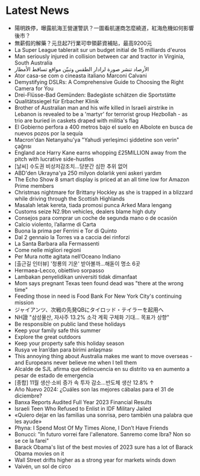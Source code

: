 # Latest News
-  陽明跌停，曝露航海王營運警訊？一圖看航運商怎麼繞道，紅海危機如何影響後市？
-  無薪假的解藥？元旦起7行業可申領薪資補貼，最高9200元
-  La Super League tablerait sur un budget initial de 15 milliards d'euros
-  Man seriously injured in collision between car and tractor in Virginia, South Australia
-  الأرصاد تنشر صورة لرادار الطقس وتبيّن مواقع تساقط الأمطار
-  Ator casa-se com o cineasta italiano Marconi Calvani
-  Demystifying DSLRs: A Comprehensive Guide to Choosing the Right Camera for You
-  Drei-Flüsse-Bad Gemünden: Badegäste schätzen die Sportstätte
-  Qualitätssiegel für Erbacher Klinik
-  Brother of Australian man and his wife killed in Israeli airstrike in Lebanon is revealed to be a 'martyr' for terrorist group Hezbollah - as trio are buried in caskets draped with militia's flag
-  El Gobierno perfora a 400 metros bajo el suelo en Albolote en busca de nuevos pozos por la sequía
-  Macron'dan Netanyahu'ya "Yahudi yerleşimci şiddetine son verin" çağrısı
-  England ace Harry Kane earns whopping £25MILLION away from the pitch with lucrative side-hustles
-  [날씨] 수도권 비상저감조치…당분간 심한 추위 없어
-  ABD'den Ukrayna'ya 250 milyon dolarlık yeni askeri yardım
-  The Echo Show 8 smart display is priced at an all time low for Amazon Prime members
-  Christmas nightmare for Brittany Hockley as she is trapped in a blizzard while driving through the Scottish Highlands
-  Masalah letak kereta, tiada promosi punca Arked Mara lengang
-  Customs seize N2.9bn vehicles, dealers blame high duty
-  Consejos para comprar un coche de segunda mano o de ocasión
-  Calcio violento, l’allarme di Carta
-  Buona la prima per Ferrini e Tor di Quinto
-  Dal 2 gennaio la Torres va a caccia dei rinforzi
-  La Santa Barbara alla Fermassenti
-  Come nelle migliori regioni
-  Per Mura notte agitata nell’Oceano Indiano
-  [출근길 인터뷰] '청룡의 기운' 받아볼까…해돋이 명소 6곳
-  Hermaea-Lecco, obiettivo sorpasso
-  Lambakan penyelidikan universiti tidak dimanfaat
-  Mom says pregnant Texas teen found dead was "there at the wrong time"
-  Feeding those in need is Food Bank For New York City's continuing mission
-  ジャイアンツ、次戦の先発QBにタイロッド・テイラーを起用へ
-  NH證 "삼성물산, 자사주 13.2% 소각 계획 구체화 기대… 목표가 상향"
-  Be responsible on public land these holidays
-  Keep your family safe this summer
-  Explore the great outdoors
-  Keep your property safe this holiday season
-  Rusya ve İran’dan para birimi anlaşması
-  This annoying thing about Australia makes me want to move overseas - and Europeans never believe me when I tell them
-  Alcalde de SJL afirma que delincuencia en su distrito va en aumento a pesar de estado de emergencia
-  [종합] 11월 생산·소비 증가 속 투자 감소…반도체 생산 12.8% ↑
-  Año Nuevo 2024: ¿Cuáles son las mejores cábalas para el 31 de diciembre?
-  Banxa Reports Audited Full Year 2023 Financial Results
-  Israeli Teen Who Refused to Enlist in IDF Military Jailed
-  «Quiero dejar en las familias una sonrisa, pero también una palabra que les ayude»
-  Phyna: I Spend Most Of My Times Alone, I Don’t Have Friends
-  Bonucci: "In futuro vorrei fare l'allenatore. Sanremo come Ibra? Non so se ce la farei"
-  Barack Obama's list of the best movies of 2023 sure has a lot of Barack Obama movies on it
-  Wall Street drifts higher as a strong year for markets winds down
-  Vaivén, un sol de circo
